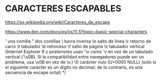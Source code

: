 # CARACTERES ESCAPABLES


https://es.wikipedia.org/wiki/Caracteres_de_escape

https://www.ibm.com/docs/es/iis/11.5?topic=basic-special-characters

\'  una comilla
\"  dos comillas
\\  barra inversa
\n  salto de línea
\r  retorno de carro
\t  tabulador
\b  retroceso
\f  salto de página
\v  tabulador vertical (Internet Explorer 9 y posteriores usan '\v como 'v en vez de un tabulado vertical ('\x0B). Si la compatibilidad entre navegadores puede ser un problema, usa \x0B en vez de \v.)
\0 carácter nulo (U+0000 NULL) (solo si el siguiente carácter es un dígito no decimal; de lo contrario, es una secuencia de escape octal)
*/